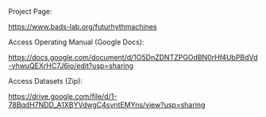 Project Page:

https://www.bads-lab.org/futurhythmachines

Access Operating Manual (Google Docs):

https://docs.google.com/document/d/1O5DnZDNTZPGOdBN0rHf4UbPBdVd-vhwuQEXrHC7J6io/edit?usp=sharing

Access Datasets (Zip):

https://drive.google.com/file/d/1-78BqdH7NDD_A1XBYVdwgC4svntEMYns/view?usp=sharing
